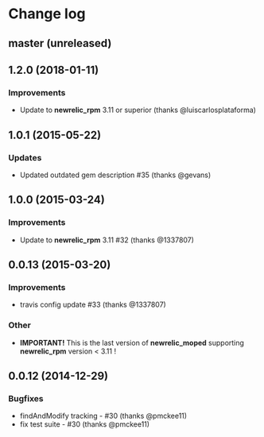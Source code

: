 # Change log

## master (unreleased)

## 1.2.0 (2018-01-11)

### Improvements
* Update to __newrelic_rpm__ 3.11 or superior (thanks @luiscarlosplataforma)

## 1.0.1 (2015-05-22)

### Updates
* Updated outdated gem description #35 (thanks @gevans)

## 1.0.0 (2015-03-24)

### Improvements
* Update to __newrelic_rpm__ 3.11 #32 (thanks @1337807)

## 0.0.13 (2015-03-20)

### Improvements
* travis config update #33 (thanks @1337807)

### Other
* __IMPORTANT!__
  This is the last version of __newrelic\_moped__
  supporting __newrelic_rpm__ version < 3.11 !

## 0.0.12 (2014-12-29)

### Bugfixes
* findAndModify tracking - #30 (thanks @pmckee11)
* fix test suite - #30 (thanks @pmckee11)
